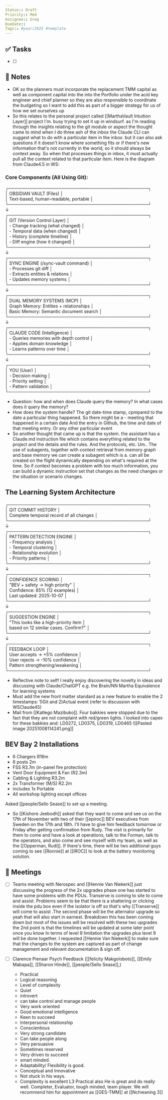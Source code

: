 ```yaml
---
Status:: Draft
Priority:: Med
Assignee:: Greg
DueDate:: 
Tags:: #year/2025 #template
---
```


## ✅ Tasks
- [ ]

## 📝 Notes
- OK so the planners must incorporate the replacement TMM capital as well as component capital into the into the Portfolio under the acid key engineer and chief planner so they are also responsible to coordinate the budgeting so I want to add this as part of a bigger strategy for us of how we set ourselves up
- So this relates to the personal project called [[MarthaVault Intuition Layer]] project I'm. busy trying to set it up in windsurf. as I'm reading through the insights relating to the git module or aspect the thought came to mind when I do three ash of the inbox the Claude CLI can suggest what to do with a particular item in the inbox. but it can also ask questions if it doesn't know where something fits or if there's new information that's not currently in the world, so it should always be context away. So when that processes things in inbox, it must actually pull all the context related to that particular item. Here is the diagram from Claude4.5 in WS:
### **Core Components (All Using Git):**
┌─────────────────────────────────────────────┐  
│ OBSIDIAN VAULT (Files) │  
│ Text-based, human-readable, portable │  
└─────────────────────────────────────────────┘  
↓  
┌─────────────────────────────────────────────┐  
│ GIT (Version Control Layer) │  
│ - Change tracking (what changed) │  
│ - Temporal data (when changed) │  
│ - History (complete timeline) │  
│ - Diff engine (how it changed) │  
└─────────────────────────────────────────────┘  
↓  
┌─────────────────────────────────────────────┐  
│ SYNC ENGINE (/sync-vault command) │  
│ - Processes git diff │  
│ - Extracts entities & relations │  
│ - Updates memory systems │  
└─────────────────────────────────────────────┘  
↓  
┌─────────────────────────────────────────────┐  
│ DUAL MEMORY SYSTEMS (MCP) │  
│ Graph Memory: Entities + relationships │  
│ Basic Memory: Semantic document search │  
└─────────────────────────────────────────────┘  
↓  
┌─────────────────────────────────────────────┐  
│ CLAUDE CODE (Intelligence) │  
│ - Queries memories with depth control │  
│ - Applies domain knowledge │  
│ - Learns patterns over time │  
└─────────────────────────────────────────────┘  
↓  
┌─────────────────────────────────────────────┐  
│ YOU (User) │  
│ - Decision making │  
│ - Priority setting │  
│ - Pattern validation │  
└─────────────────────────────────────────────┘
- Question: how and when does Claude query the memory? In what cases does it query the memory?
- How does the system handle? The git date-time stamp, cpmpared to the date a particular thing happened. So there might be a - meeting that happened in a certain date And the entry in Github, the time and date of that meeting entry. Or any other particular event
- So another thought that came up is that the system. the assistant has a Claude.md instruction file which contains everything related to the project and the details and the rules. And the protocols, etc. Um.. The use of subagents, together with context retrieval from memory graph and base memory we can create a subagent which is a. can all be created on the flight dynamically depending on what's required at the time. So if context becomes a problem with too much information, you can build a dynamic instruction set that changes as the need changes or the situation or scenario changes.

## **The Learning System Architecture**

┌─────────────────────────────────────────────┐  
│         GIT COMMIT HISTORY                  │  
│  Complete temporal record of all changes    │  
└─────────────────────────────────────────────┘  
                    ↓  
┌─────────────────────────────────────────────┐  
│      PATTERN DETECTION ENGINE               │  
│  - Frequency analysis                       │  
│  - Temporal clustering                      │  
│  - Relationship evolution                   │  
│  - Priority patterns                        │  
└─────────────────────────────────────────────┘  
                    ↓  
┌─────────────────────────────────────────────┐  
│       CONFIDENCE SCORING                    │  
│  "BEV + safety → high priority"             │  
│  Confidence: 85% (12 examples)              │  
│  Last updated: 2025-10-07                   │  
└─────────────────────────────────────────────┘  
                    ↓  
┌─────────────────────────────────────────────┐  
│      SUGGESTION ENGINE                      │  
│  "This looks like a high-priority item      │  
│   based on 12 similar cases. Confirm?"      │  
└─────────────────────────────────────────────┘  
                    ↓  
┌─────────────────────────────────────────────┐  
│       FEEDBACK LOOP                         │  
│  User accepts → +5% confidence              │  
│  User rejects → -10% confidence             │  
│  Pattern strengthening/weakening            │  
└─────────────────────────────────────────────┘

- Reflective note to self! I really enjoy discovering the novelty in ideas and discussing with Claude/ChatGPT e.g. the Brain/NN Martha Equivalence for learning systems
- Must add the new front matter standard as a new feature to enable the 2 timestamps: 1)Git and 2)Actual event (refer to discussion with WSClaude45)
- Mail from [[Katlego Mazibuko]]. Four bakkies were stopped due to the fact that they are not complaint with red/green lights. I looked into capex for these bakkies and: 
	LD0272, LD0375, LD0319, LD0465
	![[Pasted image 20251008114241.png]]

## BEV Bay 2 Installations
- 6 Chargers R16m
- 6 posts 2m
- FSS R3.7m (in-panel fire protection)
- Vent Door Equipment & Fan (R2.3m)
- Cabling & Lighting R3.2m
- 2x Transformer (M/S) R2.2m
- includes 1x Portable
- All workshop lighting except offices

Asked [[people/Sello Sease]] to set up a meeting.
- So [[Kishore Jeebodh]] asked that they want to come and see us on the 17th of November with two of their [[epiroc]] BEV executives from Sweden on the 17th and 18th. I'll have to give him feedback tomorrow or Friday after getting confirmation from Rudy. The visit is primarily for them to come and have a look at operations, talk to the Forman, talk to the operators, and also come and see myself with my team, as well as the [[Opperman, Rudi]]. If there's time, there will be two additional guys coming to see [[Ronnie]] at [[IROC]] to look at the battery monitoring solution.
## 📅 Meetings
- [ ] Teams meeting with Nerospec and [[Hennie Van Niekerk]] just discussing the progress of the 2x upgrades phase one has started to have some problems with the PDUs. Transerve is coming to site to come and assist. Problems seem to be that there is a shattering or clicking inside the pdu box even if the isolator is off so that's why [[Transerve]] will come to assist .The second phase will be the alternator upgrade so yeah that will also start in earnest. Breakdown this has been coming down but most of the issues will be resolved with these two upgrades the 2nd point is that the timelines will be updated at some later point once you know In terms of level 9 limitation the upgrades plus level 9 will be done together. I requested [[Hennie Van Niekerk]] to make sure that the changes to the system are captured as part of change management and relevant documentation  & sign off.

- [ ] Clarence Pienaar Psych Feedback ([[felicity Makgoloboto]], [[Emily Mabapa]], [[Sharon Hinde]], [[people/Sello Sease]],)
	- Practical
	- Logical  reasoning
	- Level of complexity
	- Quiet
	- introvert
	- can take control and manage people
	- Very work oriented
	- Good emotional intelligence
	- Keen to succeed
	- Interpersonal relationship
	- Conscientious
	- Very strong candidate
	- Can take people along
	- Very persuasive
	- Sometimes reserved
	- Very driven to succeed
	- smart minded.
	- Adaptability/ Flexibility is good.
	- Conceptual and Innovative
	- Not stuck in his ways.
	- Complexity is excellent L3 Practical also 
He is great and do really well.
Completer, Evaluator, tough minded, team player.
We will recommend him for appointment as [[GES-TMM]] at [[Nchwaning 3]]